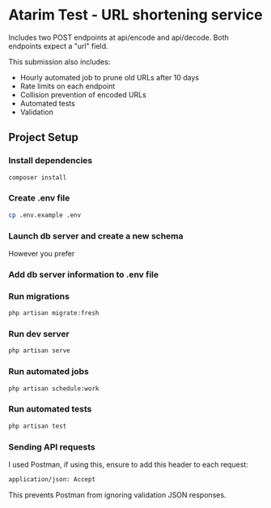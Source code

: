 # Atarim Test - URL shortening service

Includes two POST endpoints at api/encode and api/decode.
Both endpoints expect a "url" field.

This submission also includes:
- Hourly automated job to prune old URLs after 10 days
- Rate limits on each endpoint
- Collision prevention of encoded URLs
- Automated tests
- Validation

## Project Setup

### Install dependencies

```sh
composer install
```

### Create .env file

```sh
cp .env.example .env
```

### Launch db server and create a new schema

However you prefer

### Add db server information to .env file

### Run migrations

```sh
php artisan migrate:fresh
```

### Run dev server

```sh
php artisan serve
```

### Run automated jobs

```sh
php artisan schedule:work
```

### Run automated tests

```sh
php artisan test
```

### Sending API requests

I used Postman, if using this, ensure to add this header to each request:

```sh
application/json: Accept
```

This prevents Postman from ignoring validation JSON responses.
